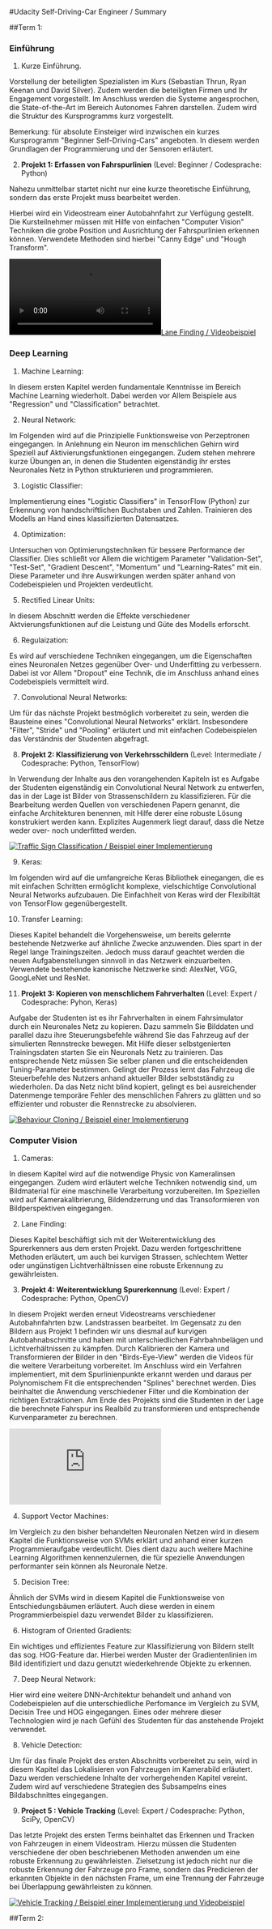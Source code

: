 #Udacity Self-Driving-Car Engineer / Summary

##Term 1:

### Einführung

1. Kurze Einführung.

Vorstellung der beteiligten Spezialisten im Kurs (Sebastian Thrun, Ryan Keenan und David Silver).
Zudem werden die beteiligten Firmen und Ihr Engagement vorgestellt.
Im Anschluss werden die Systeme angesprochen, die State-of-the-Art im Bereich Autonomes Fahren darstellen. 
Zudem wird die Struktur des Kursprogramms kurz vorgestellt.

Bemerkung: für absolute Einsteiger wird inzwischen ein kurzes Kursprogramm "Beginner Self-Driving-Cars" angeboten.
In diesem werden Grundlagen der Programmierung und der Sensoren erläutert.

2. <b>Projekt 1: Erfassen von Fahrspurlinien</b> (Level: Beginner / Codesprache: Python)

Nahezu unmittelbar startet nicht nur eine kurze theoretische Einführung, sondern das erste Projekt muss bearbeitet werden.

Hierbei wird ein Videostream einer Autobahnfahrt zur Verfügung gestellt. 
Die Kursteilnehmer müssen mit Hilfe von einfachen "Computer Vision" Techniken die grobe Position und Ausrichtung der Fahrspurlinien erkennen können.
Verwendete Methoden sind hierbei "Canny Edge" und "Hough Transform".

[![Lane Finding / Videobeispiel](./media/white.mp4)](./media/white.mp4)


### Deep Learning

1. Machine Learning:

In diesem ersten Kapitel werden fundamentale Kenntnisse im Bereich Machine Learning wiederholt.
Dabei werden vor Allem Beispiele aus "Regression" und "Classification" betrachtet.

2. Neural Network:

Im Folgenden wird auf die Prinzipielle Funktionsweise von Perzeptronen eingegangen.
In Anlehnung ein Neuron im menschlichen Gehirn wird Speziell auf Aktivierungsfunktionen eingegangen.
Zudem stehen mehrere kurze Übungen an, in denen die Studenten eigenständig ihr erstes Neuronales Netz in Python strukturieren und programmieren.

3. Logistic Classifier:

Implementierung eines "Logistic Classifiers" in TensorFlow (Python) zur Erkennung von handschriftlichen Buchstaben und Zahlen.
Trainieren des Modells an Hand eines klassifizierten Datensatzes.

4. Optimization:

Untersuchen von Optimierungstechniken für bessere Performance der Classifier.
Dies schließt vor Allem die wichtigem Parameter "Validation-Set", "Test-Set", "Gradient Descent", "Momentum" und "Learning-Rates" mit ein.
Diese Parameter und ihre Auswirkungen werden später anhand von Codebeispielen und Projekten verdeutlicht.

5. Rectified Linear Units:

In diesem Abschnitt werden die Effekte verschiedener Aktvierungsfunktionen auf die Leistung und Güte des Modells erforscht.

6. Regulaization:

Es wird auf verschiedene Techniken eingegangen, um die Eigenschaften eines Neuronalen Netzes gegenüber Over- und Underfitting zu verbessern.
Dabei ist vor Allem "Dropout" eine Technik, die im Anschluss anhand eines Codebeispiels vermittelt wird.

7. Convolutional Neural Networks:

Um für das nächste Projekt bestmöglich vorbereitet zu sein, werden die Bausteine eines "Convolutional Neural Networks" erklärt.
Insbesondere "Filter", "Stride" und "Pooling" erläutert und mit einfachen Codebeispielen das Verständnis der Studenten abgefragt.

8. <b>Projekt 2: Klassifizierung von Verkehrsschildern</b> (Level: Intermediate / Codesprache: Python, TensorFlow)

In Verwendung der Inhalte aus den vorangehenden Kapiteln ist es Aufgabe der Studenten eigenständig ein Convolutional Neural Network zu entwerfen, das in der Lage ist Bilder von Strassenschildern zu klassifizieren.
Für die Bearbeitung werden Quellen von verschiedenen Papern genannt, die einfache Architekturen benennen, mit Hilfe derer eine robuste Lösung konstrukiert werden kann.
Explizites Augenmerk liegt darauf, dass die Netze weder over- noch underfitted werden.

[![Traffic Sign Classification / Beispiel einer Implementierung](https://github.com/ByteShaker/sdcnd_traffic-signs/blob/master/Traffic_Signs_Recognition.ipynb)](https://github.com/ByteShaker/sdcnd_traffic-signs/blob/master/Traffic_Signs_Recognition.ipynb)

9. Keras:

Im folgenden wird auf die umfangreiche Keras Bibliothek einegangen, die es mit einfachen Schritten ermöglicht komplexe, vielschichtige Convolutional Neural Networks aufzubauen.
Die Einfachheit von Keras wird der Flexibiltät von TensorFlow gegenübergestellt.

10. Transfer Learning:

Dieses Kapitel behandelt die Vorgehensweise, um bereits gelernte bestehende Netzwerke auf ähnliche Zwecke anzuwenden. 
Dies spart in der Regel lange Trainingszeiten. Jedoch muss darauf geachtet werden die neuen Aufgabenstellungen sinnvoll in das Netzwerk einzuarbeiten.
Verwendete bestehende kanonische Netzwerke sind: AlexNet, VGG, GoogLeNet und ResNet.

11. <b>Projekt 3: Kopieren von menschlichem Fahrverhalten </b> (Level: Expert / Codesprache: Pyhon, Keras)

Aufgabe der Studenten ist es ihr Fahrverhalten in einem Fahrsimulator durch ein Neuronales Netz zu kopieren. 
Dazu sammeln Sie Bilddaten und parallel dazu ihre Steuerungsbefehle während Sie das Fahrzeug auf der simulierten Rennstrecke bewegen. 
Mit Hilfe dieser selbstgenierten Trainingsdaten starten Sie ein Neuronals Netz zu trainieren.
Das entsprechende Netz müssen Sie selber planen und die entscheidenden Tuning-Parameter bestimmen.
Gelingt der Prozess lernt das Fahrzeug die Steuerbefehle des Nutzers anhand aktueller Bilder selbstständig zu wiederholen.
Da das Netz nicht blind kopiert, gelingt es bei ausreichender Datenmenge temporäre Fehler des menschlichen Fahrers zu glätten und so effizienter und robuster die Rennstrecke zu absolvieren.

[![Behaviour Cloning / Beispiel einer Implementierung](https://github.com/ByteShaker/behaviour_cloning)](https://github.com/ByteShaker/behaviour_cloning)

### Computer Vision

1. Cameras:

In diesem Kapitel wird auf die notwendige Physic von Kameralinsen eingegangen. 
Zudem wird erläutert welche Techniken notwendig sind, um Bildmaterial für eine maschinelle Verarbeitung vorzubereiten.
Im Speziellen wird auf Kamerakalibrierung, Bildendzerrung und das Transoformieren von Bildperspektiven eingegangen.

2. Lane Finding:

Dieses Kapitel beschäftigt sich mit der Weiterentwicklung des Spurerkenners aus dem ersten Projekt. 
Dazu werden fortgeschrittene Methoden erläutert, um auch bei kurvigen Strassen, schlechtem Wetter oder ungünstigen Lichtverhältnissen eine robuste Erkennung zu gewährleisten.

3. <b>Projekt 4: Weiterentwicklung Spurerkennung</b> (Level: Expert / Codesprache: Python, OpenCV)

In diesem Projekt werden erneut Videostreams verschiedener Autobahnfahrten bzw. Landstrassen bearbeitet.
Im Gegensatz zu den Bildern aus Projekt 1 befinden wir uns diesmal auf kurvigen Autobahnabschnitte und haben mit unterschiedlichen Fahrbahnbelägen und Lichtverhältnissen zu kämpfen.
Durch Kalibrieren der Kamera und Transformieren der Bilder in den "Birds-Eye-View" werden die Videos für die weitere Verarbeitung vorbereitet.
Im Anschluss wird ein Verfahren implementiert, mit dem Spurlinienpunkte erkannt werden und daraus per Polynomischem Fit die entsprechenden "Splines" berechnet werden.
Dies beinhaltet die Anwendung verschiedener Filter und die Kombination der richtigen Extraktionen.
Am Ende des Projekts sind die Studenten in der Lage die berechnete Fahrspur ins Realbild zu transformieren und entsprechende Kurvenparameter zu berechnen.

[![Advanced Lane Finding / Beispiel einer Implementierung und Videobeispiel](https://github.com/ByteShaker/advanced-lane-lines/blob/master/writeup_template.md)](https://github.com/ByteShaker/advanced-lane-lines/blob/master/writeup_template.md)

4. Support Vector Machines:

Im Vergleich zu den bisher behandelten Neuronalen Netzen wird in diesem Kapitel die Funktionsweise von SVMs erklärt und anhand einer kurzen Programmieraufgabe verdeutlicht.
Dies dient dazu auch weitere Machine Learning Algorithmen kennenzulernen, die für spezielle Anwendungen performanter sein können als Neuronale Netze.

5. Decision Tree:

Ähnlich der SVMs wird in diesem Kapitel die Funktionsweise von Entschiedungsbäumen erläutert. 
Auch diese werden in einem Programmierbeispiel dazu verwendet Bilder zu klassifizieren.

6. Histogram of Oriented Gradients:

Ein wichtiges und effizientes Feature zur Klassifizierung von Bildern stellt das sog. HOG-Feature dar.
Hierbei werden Muster der Gradientenlinien im Bild identifiziert und dazu genutzt wiederkehrende Objekte zu erkennen.

7. Deep Neural Network:

Hier wird eine weitere DNN-Architektur behandelt und anhand von Codebeispielen auf die unterschiedliche Perfomance im Vergleich zu SVM, Decisin Tree und HOG eingegangen.
Eines oder mehrere dieser Technologien wird je nach Gefühl des Studenten für das anstehende Projekt verwendet.

8. Vehicle Detection:

Um für das finale Projekt des ersten Abschnitts vorbereitet zu sein, wird in diesem Kapitel das Lokalisieren von Fahrzeugen im Kamerabild erläutert.
Dazu werden verschiedene Inhalte der vorhergehenden Kapitel vereint. Zudem wird auf verschiedene Strategien des Subsampelns eines Bildabschnittes eingegangen.

9. <b>Project 5 : Vehicle Tracking</b> (Level: Expert / Codesprache: Python, SciPy, OpenCV)

Das letzte Projekt des ersten Terms beinhaltet das Erkennen und Tracken von Fahrzeugen in einem Videostram.
Hierzu müssen die Studenten verschiedene der oben beschriebenen Methoden anwenden um eine robuste Erkennung zu gewährleisten.
Zielsetzung ist jedoch nicht nur die robuste Erkennung der Fahrzeuge pro Frame, sondern das Predicieren der erkannten Objekte in den nächsten Frame, um eine Trennung der Fahrzeuge bei Überlappung gewährleisten zu können.

[![Vehicle Tracking / Beispiel einer Implementierung und Videobeispiel](https://github.com/diyjac/SDC-P5)](https://github.com/diyjac/SDC-P5)

##Term 2:
